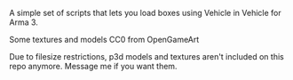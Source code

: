 A simple set of scripts that lets you load boxes using Vehicle in Vehicle for Arma 3.

Some textures and models CC0 from OpenGameArt

Due to filesize restrictions, p3d models and textures aren't included on this repo anymore. Message me if you want them.
